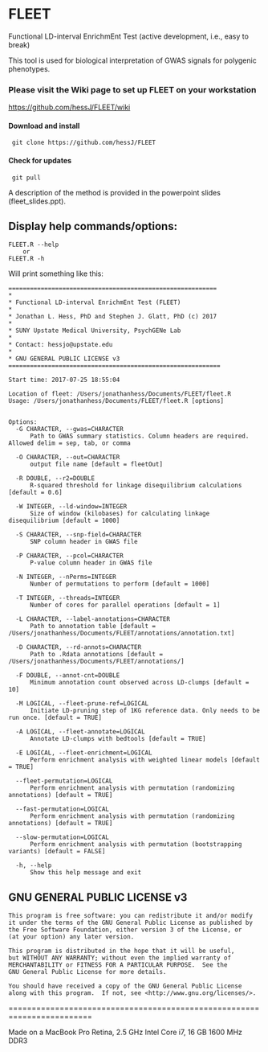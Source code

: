 # FLEET
Functional LD-interval EnrichmEnt Test (active development, i.e., easy to break)

This tool is used for biological interpretation of GWAS signals for polygenic phenotypes. 

### Please visit the Wiki page to set up FLEET on your workstation
https://github.com/hessJ/FLEET/wiki

#### Download and install

     git clone https://github.com/hessJ/FLEET

#### Check for updates

     git pull

A description of the method is provided in the powerpoint slides (fleet_slides.ppt).

## Display help commands/options:

    FLEET.R --help 
    	or
    FLEET.R -h
  
  Will print something like this: 
  
  ```  
  ==========================================================
*
* Functional LD-interval EnrichmEnt Test (FLEET)
*
* Jonathan L. Hess, PhD and Stephen J. Glatt, PhD (c) 2017
*
* SUNY Upstate Medical University, PsychGENe Lab
*
* Contact: hessjo@upstate.edu
*
* GNU GENERAL PUBLIC LICENSE v3
===========================================================

Start time: 2017-07-25 18:55:04

Location of fleet: /Users/jonathanhess/Documents/FLEET/fleet.R
Usage: /Users/jonathanhess/Documents/FLEET/fleet.R [options]


Options:
	-G CHARACTER, --gwas=CHARACTER
		Path to GWAS summary statistics. Column headers are required. Allowed delim = sep, tab, or comma

	-O CHARACTER, --out=CHARACTER
		output file name [default = fleetOut]

	-R DOUBLE, --r2=DOUBLE
		R-squared threshold for linkage disequilibrium calculations [default = 0.6]

	-W INTEGER, --ld-window=INTEGER
		Size of window (kilobases) for calculating linkage disequilibrium [default = 1000]

	-S CHARACTER, --snp-field=CHARACTER
		SNP column header in GWAS file

	-P CHARACTER, --pcol=CHARACTER
		P-value column header in GWAS file

	-N INTEGER, --nPerms=INTEGER
		Number of permutations to perform [default = 1000]

	-T INTEGER, --threads=INTEGER
		Number of cores for parallel operations [default = 1]

	-L CHARACTER, --label-annotations=CHARACTER
		Path to annotation table [default = /Users/jonathanhess/Documents/FLEET/annotations/annotation.txt]

	-D CHARACTER, --rd-annots=CHARACTER
		Path to .Rdata annotations [default = /Users/jonathanhess/Documents/FLEET/annotations/]

	-F DOUBLE, --annot-cnt=DOUBLE
		Minimum annotation count observed across LD-clumps [default = 10]

	-M LOGICAL, --fleet-prune-ref=LOGICAL
		Initiate LD-pruning step of 1KG reference data. Only needs to be run once. [default = TRUE]

	-A LOGICAL, --fleet-annotate=LOGICAL
		Annotate LD-clumps with bedtools [default = TRUE]

	-E LOGICAL, --fleet-enrichment=LOGICAL
		Perform enrichment analysis with weighted linear models [default = TRUE]

	--fleet-permutation=LOGICAL
		Perform enrichment analysis with permutation (randomizing annotations) [default = TRUE]

	--fast-permutation=LOGICAL
		Perform enrichment analysis with permutation (randomizing annotations) [default = TRUE]

	--slow-permutation=LOGICAL
		Perform enrichment analysis with permutation (bootstrapping variants) [default = FALSE]

	-h, --help
		Show this help message and exit

```




## GNU GENERAL PUBLIC LICENSE v3

    This program is free software: you can redistribute it and/or modify
    it under the terms of the GNU General Public License as published by
    the Free Software Foundation, either version 3 of the License, or
    (at your option) any later version.

    This program is distributed in the hope that it will be useful,
    but WITHOUT ANY WARRANTY; without even the implied warranty of
    MERCHANTABILITY or FITNESS FOR A PARTICULAR PURPOSE.  See the
    GNU General Public License for more details.

    You should have received a copy of the GNU General Public License
    along with this program.  If not, see <http://www.gnu.org/licenses/>.

========================================================================

Made on a MacBook Pro Retina, 2.5 GHz Intel Core i7, 16 GB 1600 MHz DDR3
